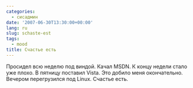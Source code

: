```yaml
---
categories:
  - сисадмин
date: '2007-06-30T13:30:00+00:00'
lang: ru
slug: schaste-est
tags:
  - mood
title: Счастье есть
---
```




Просидел всю неделю под виндой. Качал MSDN. К концу недели стало уже плохо. В пятницу поставил Vista. Это добило меня окончательно. Вечером перегрузился под Linux. Счастье есть.